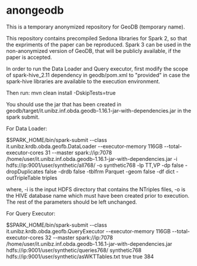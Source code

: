 # anongeodb

This is a temporary anonymized repository for GeoDB (temporary name).

This repository contains precompiled Sedona libraries for Spark 2, so that the expriments of the paper can be reproduced. Spark 3 can be used in the non-anonymized version of GeoDB, that will be publicly available, if the paper is accepted.

In order to run the Data Loader and Query executor, first modify the scope of spark-hive_2.11 dependency in geodb/pom.xml to "provided" in case the spark-hive libraries are available to the execution environment.

Then run: mvn clean install -DskipTests=true

You should use the jar that has been created in geodb/target/it.unibz.inf.obda.geodb-1.16.1-jar-with-dependencies.jar in the spark submit.

For Data Loader:

$SPARK_HOME/bin/spark-submit --class it.unibz.krdb.obda.geofb.DataLoader --executor-memory 116GB --total-executor-cores 31 --master spark://ip:7078 /home/user/it.unibz.inf.obda.geodb-1.16.1-jar-with-dependencies.jar -i hdfs://ip:9001/user/synthetic/all768/ -o synthetic768 -lp TT,VP -dp false -dropDuplicates false -drdb false -tblfrm Parquet -geom false -df dict -outTripleTable triples

where, -i is the input HDFS directory that contains the NTriples files, -o is the HIVE database name which must have been created prior to execution. The rest of the parameters should be left unchanged.

For Query Executor:

$SPARK_HOME/bin/spark-submit --class it.unibz.krdb.obda.geofb.QueryExecutor --executor-memory 116GB --total-executor-cores 32 --master spark://ip:7078 /home/user/it.unibz.inf.obda.geodb-1.16.1-jar-with-dependencies.jar hdfs://ip:9001/user/synthetic/queries768/ synthetic768 hdfs://ip:9001/user/synthetic/asWKTTables.txt true true 384
